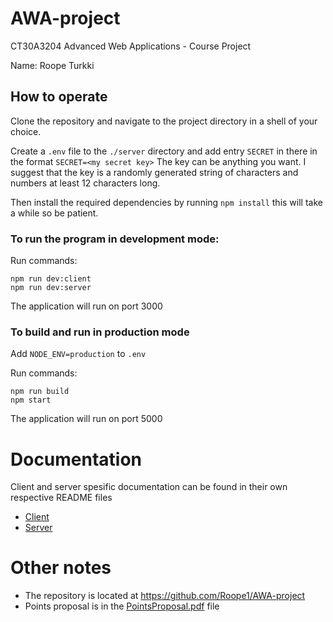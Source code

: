 # AWA-project
CT30A3204 Advanced Web Applications - Course Project

Name: Roope Turkki

## How to operate
Clone the repository and navigate to the project directory in a shell of your choice.

Create a `.env` file to the `./server` directory and add entry `SECRET` in there in the format `SECRET=<my secret key>` The key can be anything you want. I suggest that the key is a randomly generated string of characters and numbers at least 12 characters long.

Then install the required dependencies by running `npm install` this will take a while so be patient.


### To run the program in development mode:

Run commands: 
```shell
npm run dev:client 
npm run dev:server
```
The application will run on port 3000

### To build and run in production mode
Add `NODE_ENV=production` to `.env` 


Run commands:
```shell
npm run build
npm start
```
The application will run on port 5000

# Documentation
Client and server spesific documentation can be found in their own respective README files
* [Client](./client/README.md)
* [Server](./server/README.md)

# Other notes
* The repository is located at https://github.com/Roope1/AWA-project
* Points proposal is in the [PointsProposal.pdf](./PointsProposal.pdf) file